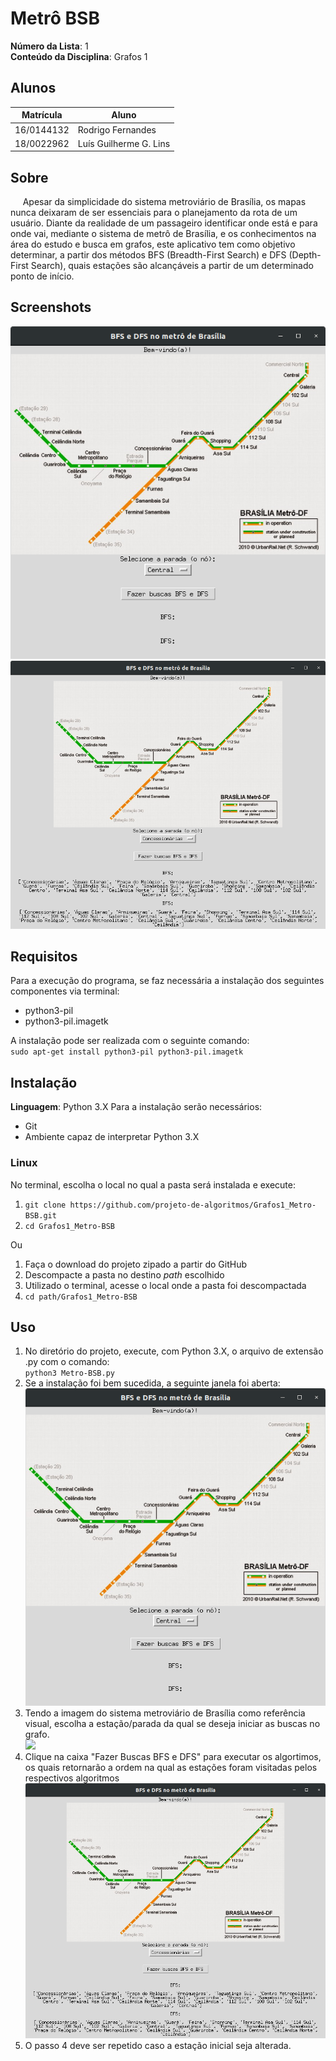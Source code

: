 # Metrô BSB

**Número da Lista**: 1 <br>
**Conteúdo da Disciplina**: Grafos 1 <br>

## Alunos
|Matrícula | Aluno |
| -- | -- |
| 16/0144132  |  Rodrigo Fernandes |
| 18/0022962  |  Luís Guilherme G. Lins |

## Sobre 
&nbsp;&nbsp;&nbsp;&nbsp; Apesar da simplicidade do sistema metroviário de Brasília, os mapas nunca deixaram de ser essenciais para o planejamento da rota de um usuário. Diante da realidade de um passageiro identificar onde está e para onde vai, mediante o sistema de metrô de Brasília, e os conhecimentos na área do estudo e busca em grafos, este aplicativo tem como objetivo determinar, a partir dos métodos BFS (Breadth-First Search) e DFS (Depth-First Search), quais estações são alcançáveis a partir de um determinado ponto de início.

## Screenshots
![](Main.png)  ![](End.png)

## Requisitos
Para a execução do programa, se faz necessária a instalação dos seguintes componentes via terminal:
* python3-pil
* python3-pil.imagetk

A instalação pode ser realizada com o seguinte comando: <br>
```sudo apt-get install python3-pil python3-pil.imagetk```

## Instalação 
**Linguagem**: Python 3.X
Para a instalação serão necessários:
* Git
* Ambiente capaz de interpretar Python 3.X

### Linux
No terminal, escolha o local no qual a pasta será instalada e execute:
1. ```git clone https://github.com/projeto-de-algoritmos/Grafos1_Metro-BSB.git```
2. ```cd Grafos1_Metro-BSB```

Ou

1. Faça o download do projeto zipado a partir do GitHub
2. Descompacte a pasta no destino _path_ escolhido
3. Utilizado o terminal, acesse o local onde a pasta foi descompactada
4. ```cd path/Grafos1_Metro-BSB```

## Uso 
1. No diretório do projeto, execute, com Python 3.X, o arquivo de extensão .py com o comando: <br>
```python3 Metro-BSB.py```
2. Se a instalação foi bem sucedida, a seguinte janela foi aberta: <br>
![](Main.png) <br>
3. Tendo a imagem do sistema metroviário de Brasília como referência visual, escolha a estação/parada da qual se deseja iniciar as buscas no grafo. <br>
![](Select.png) <br>
4. Clique na caixa "Fazer Buscas BFS e DFS" para executar os algortimos, os quais retornarão a ordem na qual as estações foram visitadas pelos respectivos algoritmos <br>
![](End.png) <br>
5. O passo 4 deve ser repetido caso a estação inicial seja alterada.




